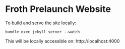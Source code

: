 # Froth Prelaunch Website

To build and serve the site locally:

```
bundle exec jekyll server --watch
```

This will be locally accessible on:
http://localhost:4000
